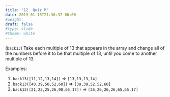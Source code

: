 ```yaml
---
title: "12. Quiz M"
date: 2019-01-15T21:36:37-06:00
#weight: 
draft: false
#type: slide
#theme: white
---
```


(`back13`) Take each multiple of 13 that appears in the array and change all of
the numbers before it to be that multiple of 13, until you come to
another multiple of 13.

Examples:

1. `back13([11,12,13,14])` => `[13,13,13,14]`
2. `back13([40,39,50,52,60])` => `[39,39,52,52,60]`
3. `back13([21,23,25,26,90,65,17])` => `[26,26,26,26,65,65,17]`
